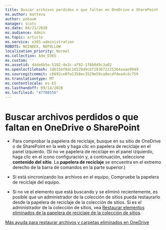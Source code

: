 ```yaml
---
title: Buscar archivos perdidos o que faltan en OneDrive o SharePoint
ms.author: matteva
author: pebaum
manager: scotv
ms.date: 04/21/2020
ms.audience: Admin
ms.topic: article
ms.service: o365-administration
ROBOTS: NOINDEX, NOFOLLOW
localization_priority: Normal
ms.collection: Adm_O365
ms.custom: ''
ms.assetid: d4de6b5e-5102-4e2c-af92-1f8b049c3a02
ms.openlocfilehash: 1d615bf8dc16528d9cbf283672225364aaae9949
ms.sourcegitcommit: c6692ce0fa1358ec3529e59ca0ecdfdea4cdc759
ms.translationtype: MT
ms.contentlocale: es-ES
ms.lasthandoff: 09/14/2020
ms.locfileid: "47708556"
---
```

# <a name="find-lost-or-missing-files-in-onedrive-or-sharepoint"></a>Buscar archivos perdidos o que faltan en OneDrive o SharePoint

- Para comprobar la papelera de reciclaje, busque en su sitio de OneDrive o de SharePoint en la web y haga clic en papelera de reciclaje en el panel izquierdo. (Si no ve papelera de reciclaje en el panel izquierdo, haga clic en el icono configuración y, a continuación, seleccione **contenido del sitio**. La **papelera de reciclaje** se encuentra en el extremo derecho de la barra de comandos en la parte superior.) 
    
- Si está sincronizando los archivos en el equipo, Compruebe la papelera de reciclaje del equipo. 
    
- Si no ve el elemento que está buscando y se eliminó recientemente, es posible que un administrador de la colección de sitios pueda restaurarlo desde la papelera de reciclaje de la colección de sitios. Si es el administrador de la colección de sitios, vea [Restaurar elementos eliminados de la papelera de reciclaje de la colección de sitios](https://go.microsoft.com/fwlink/?linkid=866439).
    
[Más ayuda para restaurar archivos y carpetas eliminados en OneDrive](https://go.microsoft.com/fwlink/?linkid=872872)
  

